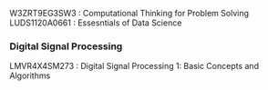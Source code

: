 W3ZRT9EG3SW3 : Computational Thinking for Problem Solving <br />
LUDS1120A0661 : Essesntials of Data Science <br />

### Digital Signal Processing
LMVR4X4SM273 : Digital Signal Processing 1: Basic Concepts and Algorithms
